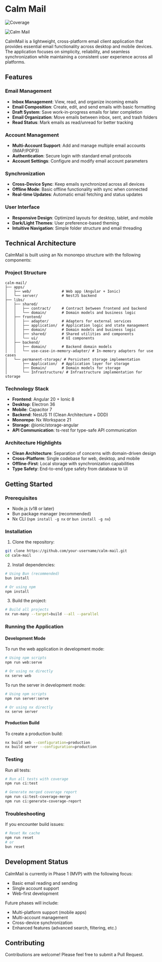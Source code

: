 # Calm Mail

![Coverage](https://img.shields.io/endpoint?url=https://gist.githubusercontent.com/gnuheike/5e5f0185a79b23d8609188502a8ce8af/raw/coverage-badge.json)

![Calm Mail](https://gnuheike.top/clouds.jpg)

CalmMail is a lightweight, cross-platform email client application that provides essential email functionality across
desktop and mobile devices. The application focuses on simplicity, reliability, and seamless synchronization while
maintaining a consistent user experience across all platforms.

## Features

### Email Management

- **Inbox Management**: View, read, and organize incoming emails
- **Email Composition**: Create, edit, and send emails with basic formatting
- **Draft System**: Save work-in-progress emails for later completion
- **Email Organization**: Move emails between inbox, sent, and trash folders
- **Read Status**: Mark emails as read/unread for better tracking

### Account Management

- **Multi-Account Support**: Add and manage multiple email accounts (IMAP/POP3)
- **Authentication**: Secure login with standard email protocols
- **Account Settings**: Configure and modify email account parameters

### Synchronization

- **Cross-Device Sync**: Keep emails synchronized across all devices
- **Offline Mode**: Basic offline functionality with sync when connected
- **Real-time Updates**: Automatic email fetching and status updates

### User Interface

- **Responsive Design**: Optimized layouts for desktop, tablet, and mobile
- **Dark/Light Themes**: User preference-based theming
- **Intuitive Navigation**: Simple folder structure and email threading

## Technical Architecture

CalmMail is built using an Nx monorepo structure with the following components:

### Project Structure

```
calm-mail/
├── apps/
│   ├── web/              # Web app (Angular + Ionic)
│   └── server/           # NestJS backend
├── libs/
│   ├── shared/
│   │   ├── contract/     # Contract between frontend and backend
│   │   └── domain/       # Domain models and business logic
│   ├── frontend/
│   │   ├── adapter/      # Adapters for external services
│   │   ├── application/  # Application logic and state management
│   │   ├── domain/       # Domain models and business logic
│   │   ├── shared/       # Shared utilities and components
│   │   └── ui/           # UI components
│   ├── backend/
│   │   ├── domain/       # Backend domain models
│   │   └── use-case-in-memory-adapter/ # In-memory adapters for use cases
│   └── permanent-storage/ # Persistent storage implementation
│       ├── Application/  # Application layer for storage
│       ├── Domain/       # Domain models for storage
│       └── Infrastructure/ # Infrastructure implementation for storage
```

### Technology Stack

- **Frontend**: Angular 20 + Ionic 8
- **Desktop**: Electron 36
- **Mobile**: Capacitor 7
- **Backend**: NestJS 11 (Clean Architecture + DDD)
- **Monorepo**: Nx Workspace 21
- **Storage**: @ionic/storage-angular
- **API Communication**: ts-rest for type-safe API communication

### Architecture Highlights

- **Clean Architecture**: Separation of concerns with domain-driven design
- **Cross-Platform**: Single codebase for web, desktop, and mobile
- **Offline-First**: Local storage with synchronization capabilities
- **Type Safety**: End-to-end type safety from database to UI

## Getting Started

### Prerequisites

- Node.js (v18 or later)
- Bun package manager (recommended)
- Nx CLI (`npm install -g nx` or `bun install -g nx`)

### Installation

1. Clone the repository:

```sh
git clone https://github.com/your-username/calm-mail.git
cd calm-mail
```

2. Install dependencies:

```sh
# Using Bun (recommended)
bun install

# Or using npm
npm install
```

3. Build the project:

```sh
# Build all projects
nx run-many --target=build --all --parallel
```

### Running the Application

#### Development Mode

To run the web application in development mode:

```sh
# Using npm scripts
npm run web:serve

# Or using nx directly
nx serve web
```

To run the server in development mode:

```sh
# Using npm scripts
npm run server:serve

# Or using nx directly
nx serve server
```

#### Production Build

To create a production build:

```sh
nx build web --configuration=production
nx build server --configuration=production
```

### Testing

Run all tests:

```sh
# Run all tests with coverage
npm run ci:test

# Generate merged coverage report
npm run ci:test-coverage-merge
npm run ci:generate-coverage-report
```

### Troubleshooting

If you encounter build issues:

```sh
# Reset Nx cache
npm run reset
# or
bun reset
```

## Development Status

CalmMail is currently in Phase 1 (MVP) with the following focus:

- Basic email reading and sending
- Single account support
- Web-first development

Future phases will include:

- Multi-platform support (mobile apps)
- Multi-account management
- Cross-device synchronization
- Enhanced features (advanced search, filtering, etc.)

## Contributing

Contributions are welcome! Please feel free to submit a Pull Request.
